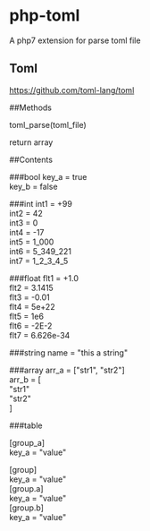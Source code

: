 # php-toml
A php7 extension for parse toml file

## Toml
https://github.com/toml-lang/toml   

##Methods

toml_parse(toml_file)  

return array   

##Contents

###bool
key_a = true   
key_b = false   

###int
int1 = +99   
int2 = 42   
int3 = 0   
int4 = -17   
int5 = 1_000   
int6 = 5_349_221   
int7 = 1_2_3_4_5   

###float
flt1 = +1.0   
flt2 = 3.1415   
flt3 = -0.01   
flt4 = 5e+22   
flt5 = 1e6   
flt6 = -2E-2   
flt7 = 6.626e-34   

###string
name = "this a string"

###array
arr_a = ["str1", "str2"]   
arr_b = [   
   "str1"   
   "str2"   
]   


###table

[group_a]   
key_a = "value"   

[group]   
  key_a = "value"   
  [group.a]   
  key_a = "value"  
  [group.b]   
  key_a = "value"  

